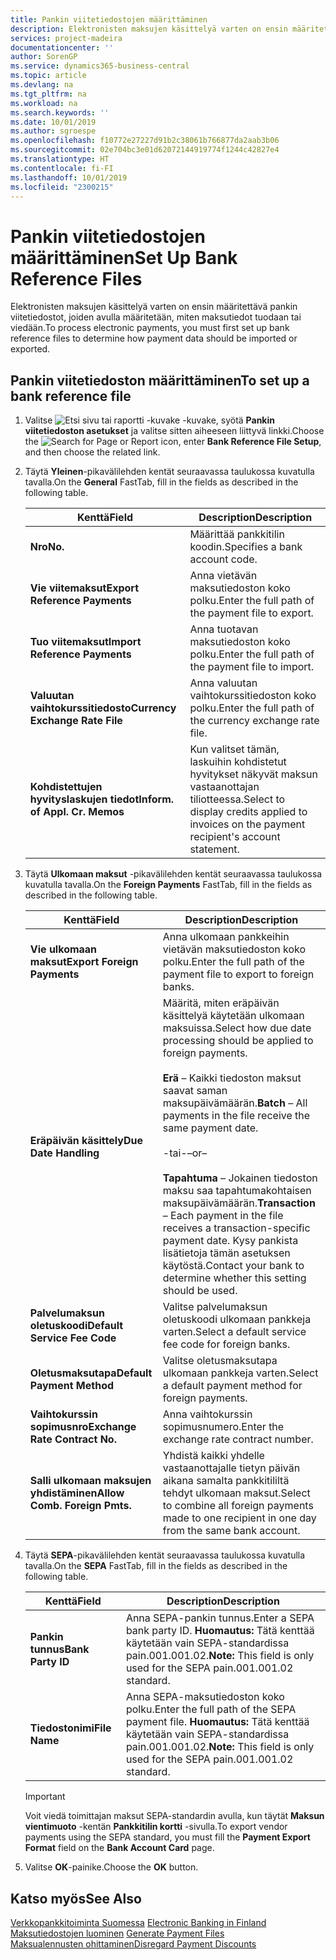 ```yaml
---
title: Pankin viitetiedostojen määrittäminen
description: Elektronisten maksujen käsittelyä varten on ensin määritettävä pankin viitetiedostot, joiden avulla määritetään, miten maksutiedot tuodaan tai viedään.
services: project-madeira
documentationcenter: ''
author: SorenGP
ms.service: dynamics365-business-central
ms.topic: article
ms.devlang: na
ms.tgt_pltfrm: na
ms.workload: na
ms.search.keywords: ''
ms.date: 10/01/2019
ms.author: sgroespe
ms.openlocfilehash: f10772e27227d91b2c38061b766877da2aab3b06
ms.sourcegitcommit: 02e704bc3e01d62072144919774f1244c42827e4
ms.translationtype: HT
ms.contentlocale: fi-FI
ms.lasthandoff: 10/01/2019
ms.locfileid: "2300215"
---
```

# <a name="set-up-bank-reference-files"></a><span data-ttu-id="3f62a-103">Pankin viitetiedostojen määrittäminen</span><span class="sxs-lookup"><span data-stu-id="3f62a-103">Set Up Bank Reference Files</span></span>
<span data-ttu-id="3f62a-104">Elektronisten maksujen käsittelyä varten on ensin määritettävä pankin viitetiedostot, joiden avulla määritetään, miten maksutiedot tuodaan tai viedään.</span><span class="sxs-lookup"><span data-stu-id="3f62a-104">To process electronic payments, you must first set up bank reference files to determine how payment data should be imported or exported.</span></span>  

## <a name="to-set-up-a-bank-reference-file"></a><span data-ttu-id="3f62a-105">Pankin viitetiedoston määrittäminen</span><span class="sxs-lookup"><span data-stu-id="3f62a-105">To set up a bank reference file</span></span>  

1.  <span data-ttu-id="3f62a-106">Valitse ![Etsi sivu tai raportti -kuvake](../../media/ui-search/search_small.png "Etsi sivu tai raportti -kuvake") -kuvake, syötä **Pankin viitetiedoston asetukset** ja valitse sitten aiheeseen liittyvä linkki.</span><span class="sxs-lookup"><span data-stu-id="3f62a-106">Choose the ![Search for Page or Report](../../media/ui-search/search_small.png "Search for Page or Report icon") icon, enter **Bank Reference File Setup**, and then choose the related link.</span></span>  
2.  <span data-ttu-id="3f62a-107">Täytä **Yleinen**-pikavälilehden kentät seuraavassa taulukossa kuvatulla tavalla.</span><span class="sxs-lookup"><span data-stu-id="3f62a-107">On the **General** FastTab, fill in the fields as described in the following table.</span></span>  

    |<span data-ttu-id="3f62a-108">Kenttä</span><span class="sxs-lookup"><span data-stu-id="3f62a-108">Field</span></span>|<span data-ttu-id="3f62a-109">Description</span><span class="sxs-lookup"><span data-stu-id="3f62a-109">Description</span></span>|  
    |---------------------------------|---------------------------------------|  
    |<span data-ttu-id="3f62a-110">**Nro**</span><span class="sxs-lookup"><span data-stu-id="3f62a-110">**No.**</span></span>|<span data-ttu-id="3f62a-111">Määrittää pankkitilin koodin.</span><span class="sxs-lookup"><span data-stu-id="3f62a-111">Specifies a bank account code.</span></span>|  
    |<span data-ttu-id="3f62a-112">**Vie viitemaksut**</span><span class="sxs-lookup"><span data-stu-id="3f62a-112">**Export Reference Payments**</span></span>|<span data-ttu-id="3f62a-113">Anna vietävän maksutiedoston koko polku.</span><span class="sxs-lookup"><span data-stu-id="3f62a-113">Enter the full path of the payment file to export.</span></span>|  
    |<span data-ttu-id="3f62a-114">**Tuo viitemaksut**</span><span class="sxs-lookup"><span data-stu-id="3f62a-114">**Import Reference Payments**</span></span>|<span data-ttu-id="3f62a-115">Anna tuotavan maksutiedoston koko polku.</span><span class="sxs-lookup"><span data-stu-id="3f62a-115">Enter the full path of the payment file to import.</span></span>|  
    |<span data-ttu-id="3f62a-116">**Valuutan vaihtokurssitiedosto**</span><span class="sxs-lookup"><span data-stu-id="3f62a-116">**Currency Exchange Rate File**</span></span>|<span data-ttu-id="3f62a-117">Anna valuutan vaihtokurssitiedoston koko polku.</span><span class="sxs-lookup"><span data-stu-id="3f62a-117">Enter the full path of the currency exchange rate file.</span></span>|  
    |<span data-ttu-id="3f62a-118">**Kohdistettujen hyvityslaskujen tiedot**</span><span class="sxs-lookup"><span data-stu-id="3f62a-118">**Inform. of Appl. Cr. Memos**</span></span>|<span data-ttu-id="3f62a-119">Kun valitset tämän, laskuihin kohdistetut hyvitykset näkyvät maksun vastaanottajan tiliotteessa.</span><span class="sxs-lookup"><span data-stu-id="3f62a-119">Select to display credits applied to invoices on the payment recipient's account statement.</span></span>|  

3.  <span data-ttu-id="3f62a-120">Täytä **Ulkomaan maksut** -pikavälilehden kentät seuraavassa taulukossa kuvatulla tavalla.</span><span class="sxs-lookup"><span data-stu-id="3f62a-120">On the **Foreign Payments** FastTab, fill in the fields as described in the following table.</span></span>  

    |<span data-ttu-id="3f62a-121">Kenttä</span><span class="sxs-lookup"><span data-stu-id="3f62a-121">Field</span></span>|<span data-ttu-id="3f62a-122">Description</span><span class="sxs-lookup"><span data-stu-id="3f62a-122">Description</span></span>|  
    |---------------------------------|---------------------------------------|  
    |<span data-ttu-id="3f62a-123">**Vie ulkomaan maksut**</span><span class="sxs-lookup"><span data-stu-id="3f62a-123">**Export Foreign Payments**</span></span>|<span data-ttu-id="3f62a-124">Anna ulkomaan pankkeihin vietävän maksutiedoston koko polku.</span><span class="sxs-lookup"><span data-stu-id="3f62a-124">Enter the full path of the payment file to export to foreign banks.</span></span>|  
    |<span data-ttu-id="3f62a-125">**Eräpäivän käsittely**</span><span class="sxs-lookup"><span data-stu-id="3f62a-125">**Due Date Handling**</span></span>|<span data-ttu-id="3f62a-126">Määritä, miten eräpäivän käsittelyä käytetään ulkomaan maksuissa.</span><span class="sxs-lookup"><span data-stu-id="3f62a-126">Select how due date processing should be applied to foreign payments.</span></span><br /><br /> <span data-ttu-id="3f62a-127">**Erä** – Kaikki tiedoston maksut saavat saman maksupäivämäärän.</span><span class="sxs-lookup"><span data-stu-id="3f62a-127">**Batch** – All payments in the file receive the same payment date.</span></span><br /><br /> <span data-ttu-id="3f62a-128">-tai-</span><span class="sxs-lookup"><span data-stu-id="3f62a-128">–or–</span></span><br /><br /> <span data-ttu-id="3f62a-129">**Tapahtuma** – Jokainen tiedoston maksu saa tapahtumakohtaisen maksupäivämäärän.</span><span class="sxs-lookup"><span data-stu-id="3f62a-129">**Transaction** – Each payment in the file receives a transaction-specific payment date.</span></span> <span data-ttu-id="3f62a-130">Kysy pankista lisätietoja tämän asetuksen käytöstä.</span><span class="sxs-lookup"><span data-stu-id="3f62a-130">Contact your bank to determine whether this setting should be used.</span></span>|  
    |<span data-ttu-id="3f62a-131">**Palvelumaksun oletuskoodi**</span><span class="sxs-lookup"><span data-stu-id="3f62a-131">**Default Service Fee Code**</span></span>|<span data-ttu-id="3f62a-132">Valitse palvelumaksun oletuskoodi ulkomaan pankkeja varten.</span><span class="sxs-lookup"><span data-stu-id="3f62a-132">Select a default service fee code for foreign banks.</span></span>|  
    |<span data-ttu-id="3f62a-133">**Oletusmaksutapa**</span><span class="sxs-lookup"><span data-stu-id="3f62a-133">**Default Payment Method**</span></span>|<span data-ttu-id="3f62a-134">Valitse oletusmaksutapa ulkomaan pankkeja varten.</span><span class="sxs-lookup"><span data-stu-id="3f62a-134">Select a default payment method for foreign payments.</span></span>|  
    |<span data-ttu-id="3f62a-135">**Vaihtokurssin sopimusnro**</span><span class="sxs-lookup"><span data-stu-id="3f62a-135">**Exchange Rate Contract No.**</span></span>|<span data-ttu-id="3f62a-136">Anna vaihtokurssin sopimusnumero.</span><span class="sxs-lookup"><span data-stu-id="3f62a-136">Enter the exchange rate contract number.</span></span>|  
    |<span data-ttu-id="3f62a-137">**Salli ulkomaan maksujen yhdistäminen**</span><span class="sxs-lookup"><span data-stu-id="3f62a-137">**Allow Comb. Foreign Pmts.**</span></span>|<span data-ttu-id="3f62a-138">Yhdistä kaikki yhdelle vastaanottajalle tietyn päivän aikana samalta pankkitililtä tehdyt ulkomaan maksut.</span><span class="sxs-lookup"><span data-stu-id="3f62a-138">Select to combine all foreign payments made to one recipient in one day from the same bank account.</span></span>|  

4.  <span data-ttu-id="3f62a-139">Täytä **SEPA**-pikavälilehden kentät seuraavassa taulukossa kuvatulla tavalla.</span><span class="sxs-lookup"><span data-stu-id="3f62a-139">On the **SEPA** FastTab, fill in the fields as described in the following table.</span></span>  

    |<span data-ttu-id="3f62a-140">Kenttä</span><span class="sxs-lookup"><span data-stu-id="3f62a-140">Field</span></span>|<span data-ttu-id="3f62a-141">Description</span><span class="sxs-lookup"><span data-stu-id="3f62a-141">Description</span></span>|  
    |---------------------------------|---------------------------------------|  
    |<span data-ttu-id="3f62a-142">**Pankin tunnus**</span><span class="sxs-lookup"><span data-stu-id="3f62a-142">**Bank Party ID**</span></span>|<span data-ttu-id="3f62a-143">Anna SEPA-pankin tunnus.</span><span class="sxs-lookup"><span data-stu-id="3f62a-143">Enter a SEPA bank party ID.</span></span> <span data-ttu-id="3f62a-144">**Huomautus:** Tätä kenttää käytetään vain SEPA-standardissa pain.001.001.02.</span><span class="sxs-lookup"><span data-stu-id="3f62a-144">**Note:**  This field is only used for the SEPA pain.001.001.02 standard.</span></span>|  
    |<span data-ttu-id="3f62a-145">**Tiedostonimi**</span><span class="sxs-lookup"><span data-stu-id="3f62a-145">**File Name**</span></span>|<span data-ttu-id="3f62a-146">Anna SEPA-maksutiedoston koko polku.</span><span class="sxs-lookup"><span data-stu-id="3f62a-146">Enter the full path of the SEPA payment file.</span></span> <span data-ttu-id="3f62a-147">**Huomautus:** Tätä kenttää käytetään vain SEPA-standardissa pain.001.001.02.</span><span class="sxs-lookup"><span data-stu-id="3f62a-147">**Note:**  This field is only used for the SEPA pain.001.001.02 standard.</span></span>|  

    > [!IMPORTANT]  
    >  <span data-ttu-id="3f62a-148">Voit viedä toimittajan maksut SEPA-standardin avulla, kun täytät **Maksun vientimuoto** -kentän **Pankkitilin kortti** -sivulla.</span><span class="sxs-lookup"><span data-stu-id="3f62a-148">To export vendor payments using the SEPA standard, you must fill the **Payment Export Format** field on the **Bank Account Card** page.</span></span>  

5.  <span data-ttu-id="3f62a-149">Valitse **OK**-painike.</span><span class="sxs-lookup"><span data-stu-id="3f62a-149">Choose the **OK** button.</span></span>  

## <a name="see-also"></a><span data-ttu-id="3f62a-150">Katso myös</span><span class="sxs-lookup"><span data-stu-id="3f62a-150">See Also</span></span>  
 <span data-ttu-id="3f62a-151">[Verkkopankkitoiminta Suomessa](electronic-banking-in-finland.md) </span><span class="sxs-lookup"><span data-stu-id="3f62a-151">[Electronic Banking in Finland](electronic-banking-in-finland.md) </span></span>  
 <span data-ttu-id="3f62a-152">[Maksutiedostojen luominen](how-to-generate-payment-files.md) </span><span class="sxs-lookup"><span data-stu-id="3f62a-152">[Generate Payment Files](how-to-generate-payment-files.md) </span></span>  
 [<span data-ttu-id="3f62a-153">Maksualennusten ohittaminen</span><span class="sxs-lookup"><span data-stu-id="3f62a-153">Disregard Payment Discounts</span></span>](how-to-disregard-payment-discounts.md)
